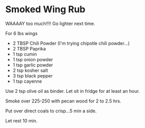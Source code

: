 # Smoked Wing Rub

WAAAAY too much!!!!  Go lighter next time.

For 6 lbs wings

* 2 TBSP Chili Powder  (I'm trying chipotle chili powder...)
* 2 TBSP Paprika
* 1 tsp cumin
* 1 tsp onion powder
* 1 tsp garlic powder
* 2 tsp kosher salt
* 3 tsp black pepper
* 1 tsp cayenne

Use 2 tsp olive oil as binder.  Let sit in fridge for at least an hour.

Smoke over 225-250 with pecan wood for 2 to 2.5 hrs.

Put over direct coals to crisp...5 min a side.

Let rest 10 min.
